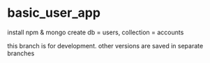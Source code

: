 # basic_user_app

install npm & mongo
create db = users, collection = accounts

this branch is for development. other versions are saved in separate branches
